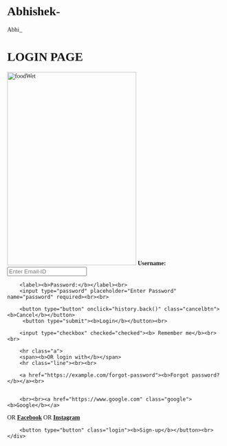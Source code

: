 # Abhishek-

Abhi_
<!DOCTYPE html>
<html>
<head>
<title>CUSTOMER Login</title>
<style>
body {
    font-family: "Times New Roman";
    background-image: url("https://www.pinterest.com/pin/797559415243769241/");
    background-size: cover;
}

button {
    background-color: white;
    width: 30%;
    color: black;
    padding: 10px;
    margin: 10px 19px;
    border: 1px solid black;
    cursor: pointer;
    text-align: center;
}


img {
    float: right;
    border-style: ridge;
    border: 3px solid gray;
    margin: 5px 1px;
    padding: 5px;
}

form {
    height: auto;
    width: auto;
    padding-top: 90px;
    padding-right: 2px;
    padding-bottom: 50px;
    padding-left: 240px;
}

input[type=text], input[type=password] {
    width: 50%;
    margin: 8px 0;
    padding: 12px 10px;
    display: inline-block;
    border: 1px solid black;
    box-sizing: border-box;
}

button:hover {
    opacity: 0.7;
}

.cancelbtn {
    width: auto;
    padding: 10px 12px;
    margin: 10px 10px;
    border: 1px solid black;
    background-color: white;
}

.center {
    width: 700px;
    padding: 20px;
    background-color: #8ba9cd;
}

.customer {
   text-align: center;
    background-color: rgba(89, 254, 182, 0.597);
    border: 2px solid rgb(250, 202, 57);
    width: 700px;
    height: 70px;
}

hr.a, hr.line {
    display: inline-block;
    width: 17%;
    height: 2px;
    background-color: black;
    border: none;
    margin: 0 5px;
}
</style>
</head>
<body>
<form>
    <div class="center">
        <div class="customer">
            <h1>LOGIN PAGE</h1>
        </div>
        <img src="https://tse2.mm.bing.net/th/id/OIP.3u1MppCjDAOUFN0P2ncKHgHaLG?w=1600&h=2397&rs=1&pid=ImgDetMain&o=7&rm=3" 
             alt="foodWet" style="width:300px;height:450px;">
        <label><b>Username:</b></label><br>
        <input type="text" placeholder="Enter Email-ID" name="Email-ID" required><br>

        <label><b>Password:</b></label><br>
        <input type="password" placeholder="Enter Password" name="password" required><br><br>

        <button type="button" onclick="history.back()" class="cancelbtn"><b>Cancel</b></button>
         <button type="submit"><b>Login</b></button><br>

        <input type="checkbox" checked="checked"><b> Remember me</b><br><br>

        <hr class="a">
        <span><b>OR login with</b></span>
        <hr class="line"><br><br>

        <a href="https://example.com/forgot-password"><b>Forgot password?</b></a><br>


        <br><br><a href="https://www.google.com" class="google"><b>Google</b></a>
<span>OR</span>
<a href="https://www.facebook.com" class="facebook"><b>Facebook</b></a>
<span>OR</span>
<a href="https://www.instagram.com" class="instagram"><b>Instagram</b></a>

        <button type="button" class="login"><b>Sign-up</b></button><br>
    </div>
</form>
</body>
</html>
